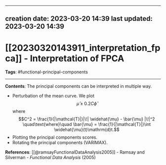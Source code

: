 
---
creation date: 2023-03-20 14:39
last updated: 2023-03-20 14:39
---
# [[20230320143911_interpretation_fpca]] - Interpretation of FPCA
__Tags__: #functional-principal-components  

---
__Contents__: The principal components can be interpreted in multiple way.
* Perturbation of the mean curve. We plot
$$\widehat{\mu} \pm 0.2C\widehat{\phi}$$
where 
$$C^2 = \frac{1}{|\mathcal{T}|}|\!| \widehat{\mu} - \bar{\mu} |\!|^2 \quad\text{where}\quad \bar{\mu} = \frac{1}{|\mathcal{T}|}\int \widehat{\mu}(t)\mathrm{d}t.$$
* Plotting the principal components scores.
* Rotating the principal components (VARIMAX).

__References__:
[[@ramsayFunctionalDataAnalysis2005]] - Ramsay and Silverman - _Functional Data Analysis_ (2005)